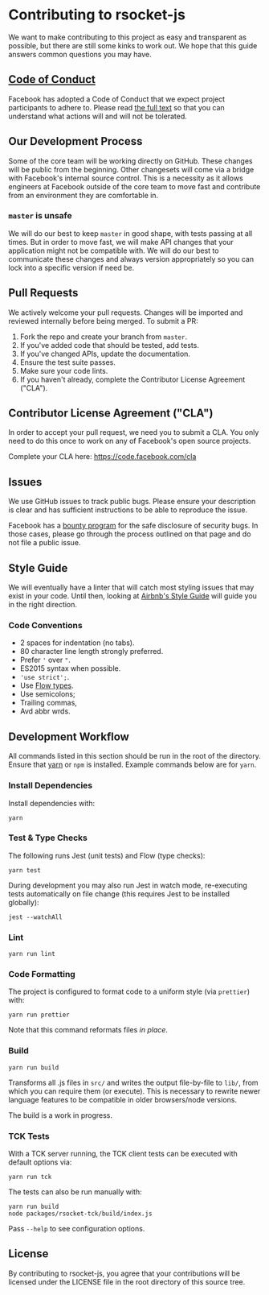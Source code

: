 # Contributing to rsocket-js
We want to make contributing to this project as easy and transparent as
possible, but there are still some kinks to work out. We hope that this guide
answers common questions you may have.

## [Code of Conduct](https://code.facebook.com/codeofconduct)

Facebook has adopted a Code of Conduct that we expect project participants to
adhere to. Please read [the full text](https://code.facebook.com/codeofconduct)
so that you can understand what actions will and will not be tolerated.

## Our Development Process

Some of the core team will be working directly on GitHub. These changes will be
public from the beginning. Other changesets will come via a bridge with
Facebook's internal source control. This is a necessity as it allows engineers
at Facebook outside of the core team to move fast and contribute from an
environment they are comfortable in.

### `master` is unsafe

We will do our best to keep `master` in good shape, with tests passing at all
times. But in order to move fast, we will make API changes that your application
might not be compatible with. We will do our best to communicate these changes
and always version appropriately so you can lock into a specific version if need
be.


## Pull Requests
We actively welcome your pull requests. Changes will be imported and reviewed
internally before being merged. To submit a PR:

1. Fork the repo and create your branch from `master`.
2. If you've added code that should be tested, add tests.
3. If you've changed APIs, update the documentation.
4. Ensure the test suite passes.
5. Make sure your code lints.
6. If you haven't already, complete the Contributor License Agreement ("CLA").

## Contributor License Agreement ("CLA")
In order to accept your pull request, we need you to submit a CLA. You only need
to do this once to work on any of Facebook's open source projects.

Complete your CLA here: <https://code.facebook.com/cla>

## Issues
We use GitHub issues to track public bugs. Please ensure your description is
clear and has sufficient instructions to be able to reproduce the issue.

Facebook has a [bounty program](https://www.facebook.com/whitehat/) for the safe
disclosure of security bugs. In those cases, please go through the process
outlined on that page and do not file a public issue.

## Style Guide

We will eventually have a linter that will catch most styling issues that may
exist in your code. Until then, looking at
[Airbnb's Style Guide](https://github.com/airbnb/javascript) will guide you in
the right direction.

### Code Conventions

* 2 spaces for indentation (no tabs).
* 80 character line length strongly preferred.
* Prefer `'` over `"`.
* ES2015 syntax when possible.
* `'use strict';`.
* Use [Flow types](http://flowtype.org/).
* Use semicolons;
* Trailing commas,
* Avd abbr wrds.

## Development Workflow

All commands listed in this section should be run in the root of the directory.
Ensure that [yarn](https://yarnpkg.com/en/) or `npm` is installed. Example
commands below are for `yarn`.

### Install Dependencies

Install dependencies with:

```
yarn
```

### Test & Type Checks

The following runs Jest (unit tests) and Flow (type checks):

```
yarn test
```

During development you may also run Jest in watch mode, re-executing tests
automatically on file change (this requires Jest to be installed globally):

```
jest --watchAll
```

### Lint

```
yarn run lint
```

### Code Formatting

The project is configured to format code to a uniform style (via
`prettier`) with:

```
yarn run prettier
```

Note that this command reformats files *in place*.


### Build

```
yarn run build
```

Transforms all .js files in `src/` and writes the output file-by-file to
`lib/`, from which you can require them (or execute). This is necessary to
rewrite newer language features to be compatible in older browsers/node
versions.

The build is a work in progress.

### TCK Tests

With a TCK server running, the TCK client tests can be executed with default
options via:

```
yarn run tck
```

The tests can also be run manually with:

```
yarn run build
node packages/rsocket-tck/build/index.js
```

Pass `--help` to see configuration options.

## License
By contributing to rsocket-js, you agree that your contributions will be
licensed under the LICENSE file in the root directory of this source tree.
